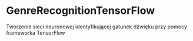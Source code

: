 # GenreRecognitionTensorFlow

Tworzenie sieci neuronowej identyfikującej gatunek dźwięku przy pomocy frameworka TensorFlow
